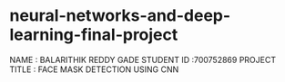 # neural-networks-and-deep-learning-final-project
NAME : BALARITHIK REDDY GADE
STUDENT ID :700752869
PROJECT TITLE : FACE MASK DETECTION USING CNN
